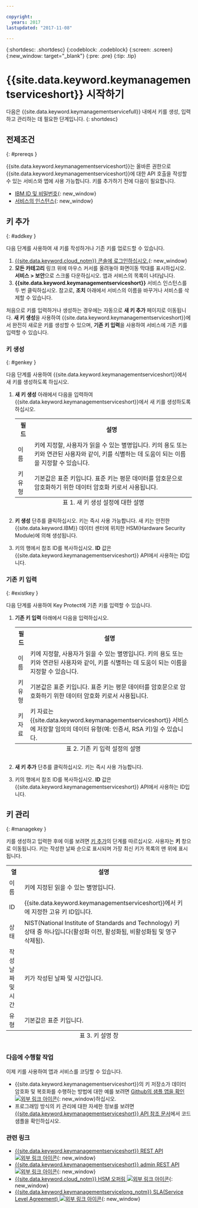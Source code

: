 ```yaml
---

copyright:
  years: 2017
lastupdated: "2017-11-08"

---
```


{:shortdesc: .shortdesc}
{:codeblock: .codeblock}
{:screen: .screen}
{:new_window: target="_blank"}
{:pre: .pre}
{:tip: .tip}

# {{site.data.keyword.keymanagementserviceshort}} 시작하기

다음은 {{site.data.keyword.keymanagementservicefull}} 내에서 키를 생성, 입력하고 관리하는 데 필요한 단계입니다.
{: shortdesc}

## 전제조건
{: #prereqs }

{{site.data.keyword.keymanagementserviceshort}}는 올바른 권한으로 {{site.data.keyword.keymanagementserviceshort}}에 대한 API 호출을 작성할 수 있는 서비스와 앱에 사용 가능합니다. 키를 추가하기 전에 다음이 필요합니다.
- [IBM ID 및 비밀번호](https://console.bluemix.net/docs/admin/adminpublic.html#signing-up-for-bluemix){: new_window}
- [서비스의 인스턴스](https://console.ng.bluemix.net/catalog/services/key-protect/?taxonomyNavigation=apps){: new_window}

## 키 추가
{: #addkey }

다음 단계를 사용하여 새 키를 작성하거나 기존 키를 업로드할 수 있습니다.

1. [{{site.data.keyword.cloud_notm}} 콘솔에 로그인하십시오.](https://console.bluemix.net/catalog){: new_window}
2. **모든 카테고리** 링크 위에 마우스 커서를 올려놓아 화면이동 막대를 표시하십시오. **서비스 > 보안**으로 스크롤 다운하십시오. 앱과 서비스의 목록이 나타납니다.
3. **{{site.data.keyword.keymanagementserviceshort}}** 서비스 인스턴스를 두 번 클릭하십시오. 참고로, **조치** 아래에서 서비스의 이름을 바꾸거나 서비스를 삭제할 수 있습니다.

처음으로 키를 입력하거나 생성하는 경우에는 자동으로 **새 키 추가** 페이지로 이동됩니다. **새 키 생성**을 사용하여 {{site.data.keyword.keymanagementserviceshort}}에서 완전히 새로운 키를 생성할 수 있으며, **기존 키 입력**을 사용하여 서비스에 기존 키를 입력할 수 있습니다.

### 키 생성
{: #genkey }

다음 단계를 사용하여 {{site.data.keyword.keymanagementserviceshort}}에서 새 키를 생성하도록 하십시오. 

1. **새 키 생성** 아래에서 다음을 입력하여 {{site.data.keyword.keymanagementserviceshort}}에서 새 키를 생성하도록 하십시오.
    <table>
      <tr>
        <th>필드</th>
        <th>설명</th>
      </tr>
      <tr>
        <td>이름</td>
        <td>키에 지정할, 사용자가 읽을 수 있는 별명입니다. 키의 용도 또는 키와 연관된 사용자와 같이, 키를 식별하는 데 도움이 되는 이름을 지정할 수 있습니다.</td>
      </tr>
      <tr>
        <td>키 유형</td>
        <td>기본값은 표준 키입니다. 표준 키는 평문 데이터를 암호문으로 암호화하기 위한 데이터 암호화 키로서 사용됩니다.</td>
      </tr>
        <caption style="caption-side:bottom;">표 1. 새 키 생성 설정에 대한 설명</caption>
    </table>

2. **키 생성** 단추를 클릭하십시오. 키는 즉시 사용 가능합니다. 새 키는 안전한 {{site.data.keyword.IBM}} 데이터 센터에 위치한 HSM(Hardware Security Module)에 의해 생성됩니다.
3. 키의 행에서 참조 ID를 복사하십시오. **ID** 값은 {{site.data.keyword.keymanagementserviceshort}} API에서 사용하는 ID입니다.

### 기존 키 입력
{: #existkey }

다음 단계를 사용하여 Key Protect에 기존 키를 입력할 수 있습니다.

1. **기존 키 입력** 아래에서 다음을 입력하십시오.
    <table>
      <tr>
        <th>필드</th>
        <th>설명</th>
      </tr>
      <tr>
        <td>이름</td>
        <td>키에 지정할, 사용자가 읽을 수 있는 별명입니다. 키의 용도 또는 키와 연관된 사용자와 같이, 키를 식별하는 데 도움이 되는 이름을 지정할 수 있습니다.</td>
      </tr>
      <tr>
        <td>키 유형</td>
        <td>기본값은 표준 키입니다. 표준 키는 평문 데이터를 암호문으로 암호화하기 위한 데이터 암호화 키로서 사용됩니다.</td>
      </tr>
      <tr>
        <td>키 자료</td>
        <td>키 자료는 {{site.data.keyword.keymanagementserviceshort}} 서비스에 저장할 임의의 데이터 유형(예: 인증서, RSA 키)일 수 있습니다.</td>
      </tr>
        <caption style="caption-side:bottom;">표 2. 기존 키 입력 설정의 설명</caption>
    </table>

2. **새 키 추가** 단추를 클릭하십시오. 키는 즉시 사용 가능합니다.
3. 키의 행에서 참조 ID를 복사하십시오. **ID** 값은 {{site.data.keyword.keymanagementserviceshort}} API에서 사용하는 ID입니다.

## 키 관리
{: #managekey }

키를 생성하고 입력한 후에 이를 보려면 [키 추가](index.html#addkey)의 단계를 따르십시오. 사용자는 **키** 창으로 이동됩니다. 키는 작성한 날짜 순으로 표시되며 가장 최신 키가 목록의 맨 위에 표시됩니다.
<table>
      <tr>
        <th>열</th>
        <th>설명</th>
      </tr>
      <tr>
        <td>이름</td>
        <td>키에 지정된 읽을 수 있는 별명입니다.</td>
      </tr>
      <tr>
        <td>ID</td>
        <td>{{site.data.keyword.keymanagementserviceshort}}에서 키에 지정한 고유 키 ID입니다. </td>
      </tr>
      <tr>
        <td>상태</td>
        <td>NIST(National Institute of Standards and Technology) 키 상태 중 하나입니다(활성화 이전, 활성화됨, 비활성화됨 및 영구 삭제됨).<td>
      </tr>
      <tr>
        <td>작성 날짜 및 시간</td>
        <td>키가 작성된 날짜 및 시간입니다.</td>
      </tr>
      <tr>
        <td>유형</td>
        <td>기본값은 표준 키입니다.</td>
      </tr>
      <caption style="caption-side:bottom;">표 3. 키 설명 창</caption>
    </table>

### 다음에 수행할 작업

이제 키를 사용하여 앱과 서비스를 코딩할 수 있습니다.

- {{site.data.keyword.keymanagementserviceshort}}의 키 저장소가 데이터 암호화 및 복호화를 수행하는 방법에 대한 예를 보려면 [Github의 샘플 앱을 확인 ![외부 링크 아이콘](../../icons/launch-glyph.svg "외부 링크 아이콘")](https://github.com/IBM-Bluemix/key-protect-helloworld-python){: new_window}하십시오.
- 프로그래밍 방식의 키 관리에 대한 자세한 정보를 보려면 [{{site.data.keyword.keymanagementserviceshort}} API 참조 문서](https://console.ng.bluemix.net/apidocs/639)에서 코드 샘플을 확인하십시오.

### 관련 링크

- [{{site.data.keyword.keymanagementserviceshort}} REST API ![외부 링크 아이콘](../../icons/launch-glyph.svg "외부 링크 아이콘")](https://console.ng.bluemix.net/apidocs/639){: new_window}
- [{{site.data.keyword.keymanagementserviceshort}} admin REST API ![외부 링크 아이콘](../../icons/launch-glyph.svg "외부 링크 아이콘")](https://docs-admin-keyprotect.ng.bluemix.net/){: new_window}
- [{{site.data.keyword.cloud_notm}} HSM 오퍼링 ![외부 링크 아이콘](../../icons/launch-glyph.svg "외부 링크 아이콘")](http://www.softlayer.com/ibm-cloud-hsm){: new_window}
- [{{site.data.keyword.keymanagementservicelong_notm}} SLA(Service Level Agreement) ![외부 링크 아이콘](../../icons/launch-glyph.svg "외부 링크 아이콘")](http://www-03.ibm.com/software/sla/sladb.nsf/sla/bm-7603-01){: new_window}
